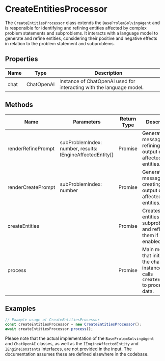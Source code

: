 # CreateEntitiesProcessor

The `CreateEntitiesProcessor` class extends the `BaseProlemSolvingAgent` and is responsible for identifying and refining entities affected by complex problem statements and subproblems. It interacts with a language model to generate and refine entities, considering their positive and negative effects in relation to the problem statement and subproblems.

## Properties

| Name     | Type                      | Description                                                                 |
|----------|---------------------------|-----------------------------------------------------------------------------|
| chat     | ChatOpenAI                | Instance of ChatOpenAI used for interacting with the language model.        |

## Methods

| Name                   | Parameters                                | Return Type | Description                                                                                   |
|------------------------|-------------------------------------------|-------------|-----------------------------------------------------------------------------------------------|
| renderRefinePrompt     | subProblemIndex: number, results: IEngineAffectedEntity[] | Promise     | Generates messages for refining the output of affected entities.                              |
| renderCreatePrompt     | subProblemIndex: number                   | Promise     | Generates messages for creating the output of affected entities.                              |
| createEntities         |                                           | Promise     | Creates entities for all subproblems and refines them if enabled.                             |
| process                |                                           | Promise     | Main method that initializes the chat instance and calls `createEntities` to process data.    |

## Examples

```typescript
// Example usage of CreateEntitiesProcessor
const createEntitiesProcessor = new CreateEntitiesProcessor();
await createEntitiesProcessor.process();
```

Please note that the actual implementation of the `BaseProlemSolvingAgent` and `ChatOpenAI` classes, as well as the `IEngineAffectedEntity` and `IEngineConstants` interfaces, are not provided in the input. The documentation assumes these are defined elsewhere in the codebase.